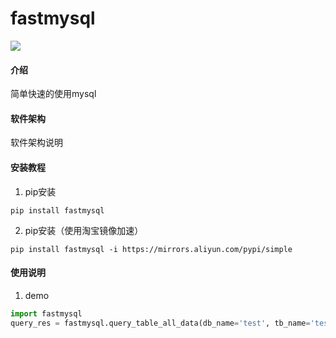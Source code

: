 # fastmysql
![](https://img.shields.io/badge/Python-3.8.6-green.svg)

#### 介绍
简单快速的使用mysql

#### 软件架构
软件架构说明


#### 安装教程

1.  pip安装
```shell script
pip install fastmysql
```
2.  pip安装（使用淘宝镜像加速）
```shell script
pip install fastmysql -i https://mirrors.aliyun.com/pypi/simple
```

#### 使用说明

1.  demo
```python
import fastmysql
query_res = fastmysql.query_table_all_data(db_name='test', tb_name='test')
```
